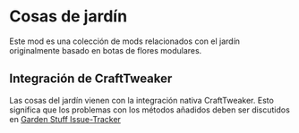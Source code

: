 # Cosas de jardín
Este mod es una colección de mods relacionados con el jardín originalmente basado en botas de flores modulares.


## Integración de CraftTweaker

Las cosas del jardín vienen con la integración nativa CraftTweaker. Esto significa que los problemas con los métodos añadidos deben ser discutidos en [Garden Stuff Issue-Tracker](https://github.com/jaquadro/GardenCollection/issues)
